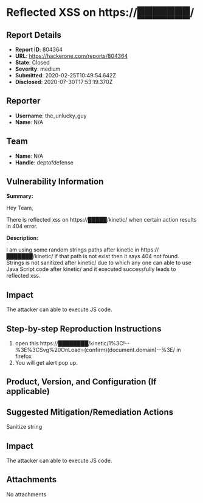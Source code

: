 # Reflected XSS on https://███████/

## Report Details
- **Report ID**: 804364
- **URL**: https://hackerone.com/reports/804364
- **State**: Closed
- **Severity**: medium
- **Submitted**: 2020-02-25T10:49:54.642Z
- **Disclosed**: 2020-07-30T17:53:19.370Z

## Reporter
- **Username**: the_unlucky_guy
- **Name**: N/A

## Team
- **Name**: N/A
- **Handle**: deptofdefense

## Vulnerability Information
**Summary:**

Hey Team,

There is reflected xss on https://█████/kinetic/ when certain action results in 404 error.

**Description:**

I am using some random strings paths after kinetic in https://███████/kinetic/ if that path is not exist then it says 404 not found. Strings is not sanitized after kinetic/ due to which any one can able to use Java Script code after kinetic/ and it executed successfully leads to reflected xss.

## Impact

The attacker can able to execute JS code.

## Step-by-step Reproduction Instructions

1. open this  https://████████/kinetic/1%3C!--%3E%3CSvg%20OnLoad=(confirm)(document.domain)--%3E/ in firefox
2. You will get alert pop up.

## Product, Version, and Configuration (If applicable)

## Suggested Mitigation/Remediation Actions

Sanitize string

## Impact

The attacker can able to execute JS code.

## Attachments
No attachments
